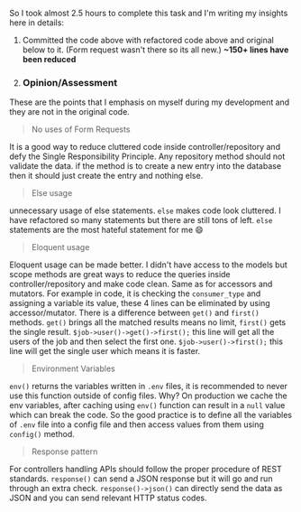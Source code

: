 So I took almost 2.5 hours to complete this task and I'm writing my insights here in details:

1. Committed the code above with refactored code above and original below to it. (Form request wasn't there so its all new.)
**~150+ lines have been reduced**

2. ### Opinion/Assessment
These are the points that I emphasis on myself during my development and they are not in the original code.

> No uses of Form Requests

It is a good way to reduce cluttered code inside controller/repository and defy the Single Responsibility Principle. Any repository method should not validate the data. if the method is to create a new entry into the database then it should just create the entry and nothing else.

> Else usage

unnecessary usage of else statements. `else` makes code look cluttered. I have refactored so many statements but there are still tons of left. `else` statements are the most hateful statement for me :smile: 

> Eloquent usage

Eloquent usage can be made better. I didn't have access to the models but scope methods are great ways to reduce the queries inside controller/repository and make code clean. Same as for accessors and mutators. For example in code, it is checking the `consumer_type` and assigning a variable its value, these 4 lines can be eliminated by using accessor/mutator. There is a difference between `get()` and `first()` methods. `get()` brings all the matched results means no limit, `first()` gets the single result. `$job->user()->get()->first();` this line will get all the users of the job and then select the first one. `$job->user()->first();` this line will get the single user which means it is faster.

> Environment Variables

`env()` returns the variables written in `.env` files, it is recommended to never use this function outside of config files. Why? On production we cache the env variables, after caching using `env()` function can result in a `null` value which can break the code. So the good practice is to define all the variables of `.env` file into a config file and then access values from them using `config()` method.

> Response pattern

For controllers handling APIs should follow the proper procedure of REST standards. `response()` can send a JSON response but it will go and run through an extra check. `response()->json()` can directly send the data as JSON and you can send relevant HTTP status codes.
